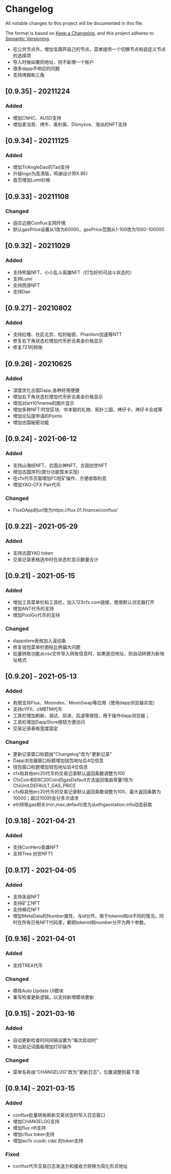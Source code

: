 # Changelog

All notable changes to this project will be documented in this file.

The format is based on [Keep a Changelog](https://keepachangelog.com/en/1.0.0/),
and this project adheres to [Semantic Versioning](https://semver.org/spec/v2.0.0.html).

[^_^]:## [Unreleased]
- 在公共节点外，增加宝葫芦自己的节点，菜单提供一个切换节点和自定义节点的选择项
- 导入时候如果同地址，则不新增一个账户
- 很多dapp不响应的问题
- 支持烤翅和三角

## [0.9.35] - 20211224
### Added
- 增加CNHC、AUSD支持
- 增加麦当劳、烤牛、奥利奥、Dionysos、淘派的NFT支持

## [0.9.34] - 20211125
### Added
- 增加TriAngleDao的Tad支持
- 升级logo为高清版，鸣谢设计师X.BEI
- 首页增加Lumi价格

## [0.9.33] - 20211108
### Changed
- 适应近期Conflux主网环境
- 默认gasPrice设置从1改为60000，gasPrice范围从1-100改为1000-100000

## [0.9.32] - 20211029
### Added
- 支持熊猫NFT、小小乱斗英雄NFT（打包好的可战斗状态的）
- 支持Lumi
- 支持西游NFT
- 支持Dan

## [0.9.27] - 20210802
### Added
- 支持红楼、社区北京、松的秘密、Phantom加速等NTT
- 修复右下角状态栏增加代币折合美金价格显示
- 修复721的转账

## [0.9.26] - 20210625
### Added
- 深度优化古国Dapp,各种好用便捷
- 增加右下角状态栏增加代币折合美金价格显示
- 增加对art101meme的图片显示
- 增加多种NFT:时空区块、中本聪的礼物、拓扑三国、烤仔卡、烤仔卡合成等
- 增加论坛提申请的Points
- 增加古国秘密功能

## [0.9.24] - 2021-06-12
### Added
- 支持山海经NFT、古国众神NFT、古国创世NFT
- 增加古国序列(部分功能暂未实现)
- 在cfx代币页面增加FC挖矿操作，方便收取利息
- 增加YAO-CFX Pair代币

### Changed
- FluxDApp的url改为https://flux.01.finance/conflux/

## [0.9.22] - 2021-05-29
### Added
- 支持古国YAO token
- 交易记录表格选中时在状态栏显示数量合计

## [0.9.21] - 2021-05-15
### Added
- 增加工具菜单栏和工具栏，加入123cfx.com链接，使用默认浏览器打开
- 增加ANT代币的支持
- 增加PoolGo代币的支持

### Changed
- dappstore表格加入滚动条
- 修复钱包菜单栏图标比例偏大问题
- 批量转账功能从csv文件导入转账信息时，如果是旧地址，则自动转换为新地址格式

## [0.9.20] - 2021-05-13
### Added
- 有限支持Flux、Moondex、MoonSwap等应用（使用dapp浏览器实现）
- 支持cYFII、cMBTM代币
- 工具栏增加刷新、调试、前进、后退等按钮，用于操作dapp浏览器；
- 工具栏增加DappStore按钮方便访问
- 交易记录表格宽度固定

### Changed
- 更新记录窗口标题由"Changelog"改为"更新记录"
- Dapp浏览器窗口标题增加钱包地址后4位信息
- 钱包窗口标题增加钱包地址后4位信息
- cfx和其他erc20代币的交易记录默认返回条数调整为100
- CfxCoin和ERC20Coin的gasDefault方法返回值由常量1改为CfxUnit.DEFAULT_GAS_PRICE
- cfx和其他erc20代币的交易记录默认返回条数调整为100，最大返回条数为10000；超过100时会分多次请求
- eth转账gas相关(min,max,default)改为从ethgasstation.info动态获取

## [0.9.18] - 2021-04-21
### Added
- 支持ConHero英雄NFT
- 支持Trea 创世NFT1

## [0.9.17] - 2021-04-05
### Added
- 支持圣诞NFT
- 支持矿工NFT
- 支持棉花NFT
- 增加MetaData的Number属性，与id分开。用于tokenid和id不同的情况。同时在所有已有NFT代码里，都把tokenid和number分开为两个参数。

## [0.9.16] - 2021-04-01
### Added
- 支持TREA代币

### Changed
- 移除Auto Update UI模块
- 重写检查更新逻辑，以支持新增模块更新

## [0.9.15] - 2021-03-16
### Added
- 自动更新检查时间间隔设置为"每次启动时"
- 导出助记词面板增加打印操作

### Changed
- 菜单名称由"CHANGELOG"改为"更新日志"，位置调整到最下面

## [0.9.14] - 2021-03-15
### Added
- conflux批量转账刷新交易状态时写入日志窗口
- 增加CHANGELOG支持
- 增加flux nft支持
- 增加cflux token支持
- 增加wcfx cusdc cdai 的token支持

### Fixed
- conflux代币交易日志发送方和接收方转换为简化形式地址



[^_^]:http://jbt.github.io/markdown-editor/ 

[^_^]:## [Unreleased]